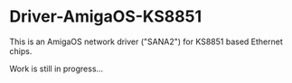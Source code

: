 # Driver-AmigaOS-KS8851
This is an AmigaOS network driver ("SANA2") for KS8851 based Ethernet chips. 

Work is still in progress...
